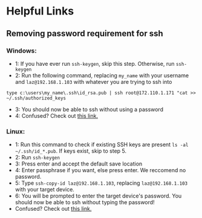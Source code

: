 # Helpful Links

## Removing password requirement for ssh 

### Windows:
- 1: If you have ever run `ssh-keygen`, skip this step. Otherwise, run `ssh-keygen`
- 2: Run the following command, replacing `my_name` with your username and `laz@192.168.1.103` with whatever you are trying to ssh into
```
type c:\users\my_name\.ssh\id_rsa.pub | ssh root@172.110.1.171 "cat >> ~/.ssh/authorized_keys
```
- 3: You should now be able to ssh without using a password
- 4: Confused? Check out [this link.](https://superuser.com/questions/96051/ssh-from-windows-to-linux-without-entering-a-password)

### Linux:
- 1: Run this command to check if existing SSH keys are present `ls -al ~/.ssh/id_*.pub`. If keys exist, skip to step 5.
- 2: Run `ssh-keygen`
- 3: Press enter and accept the default save location
- 4: Enter passphrase if you want, else press enter. We reccomend no password.
- 5: Type `ssh-copy-id laz@192.168.1.103`, replacing `laz@192.168.1.103` with your target device.
- 6: You will be prompted to enter the target device's password. You should now be able to ssh without typing the password!
- Confused? Check out [this link.](https://linuxize.com/post/how-to-setup-passwordless-ssh-login/)
